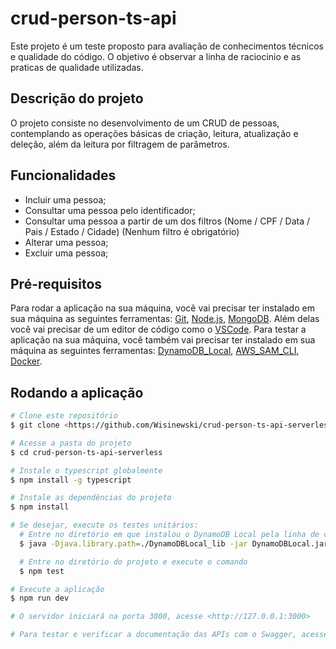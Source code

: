 # crud-person-ts-api

Este projeto é um teste proposto para avaliação de conhecimentos técnicos e qualidade do código. O objetivo é observar a linha de raciocinio e as praticas de qualidade utilizadas.

## Descrição do projeto

O projeto consiste no desenvolvimento de um CRUD de pessoas, contemplando as operações básicas de criação, leitura, atualização e deleção, além da leitura por filtragem de parâmetros.

##  Funcionalidades
- Incluir uma pessoa;
- Consultar uma pessoa pelo identificador;
- Consultar uma pessoa a partir de um dos filtros (Nome / CPF / Data / Pais / Estado / Cidade) (Nenhum filtro é obrigatório)
- Alterar uma pessoa;
- Excluir uma pessoa;

## Pré-requisitos

Para rodar a aplicação na sua máquina, você vai precisar ter instalado em sua máquina as seguintes ferramentas:
[Git](https://git-scm.com), [Node.js](https://nodejs.org/en/), [MongoDB](https://www.mongodb.com/try/download/compass). Além delas você vai precisar de um editor de código como o [VSCode](https://code.visualstudio.com/). 
Para testar a aplicação na sua máquina, você também vai precisar ter instalado em sua máquina as seguintes ferramentas: [DynamoDB_Local](https://docs.aws.amazon.com/amazondynamodb/latest/developerguide/DynamoDBLocal.DownloadingAndRunning.html), [AWS_SAM_CLI](https://docs.aws.amazon.com/serverless-application-model/latest/developerguide/serverless-sam-cli-install.html), [Docker](https://www.docker.com/products/docker-desktop).

## Rodando a aplicação

```bash
# Clone este repositório
$ git clone <https://github.com/Wisinewski/crud-person-ts-api-serverless>

# Acesse a pasta do projeto
$ cd crud-person-ts-api-serverless

# Instale o typescript globalmente
$ npm install -g typescript

# Instale as dependências do projeto
$ npm install

# Se desejar, execute os testes unitários:
  # Entre no diretório em que instalou o DynamoDB Local pela linha de comando e execute o comando
  $ java -Djava.library.path=./DynamoDBLocal_lib -jar DynamoDBLocal.jar -sharedDb -inMemory

  # Entre no diretório do projeto e execute o comando
  $ npm test

# Execute a aplicação
$ npm run dev

# O servidor iniciará na porta 3000, acesse <http://127.0.0.1:3000>

# Para testar e verificar a documentação das APIs com o Swagger, acesse <http://person-crud-swagger-bucket.s3-website-us-east-1.amazonaws.com>
```
